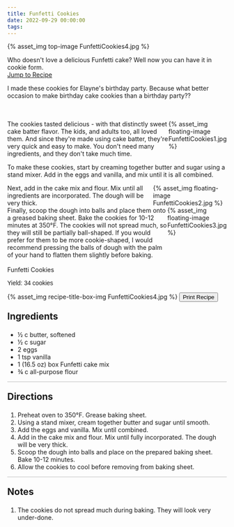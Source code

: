 ```yaml
---
title: Funfetti Cookies
date: 2022-09-29 00:00:00
tags:
---
```


{% asset_img top-image FunfettiCookies4.jpg %}
<div class="post-body">
Who doesn't love a delicious Funfetti cake? Well now you can have it in cookie form. 

<br>
<!--more-->

<a class="jump-to-recipe-btn" href="#recipejump"> 
    Jump to Recipe
</a>

I made these cookies for Elayne's birthday party. Because what better occasion to make birthday cake cookies than a birthday party?? 
<br>
<br>
<br>

<div style="display:flex;">
The cookies tasted delicious - with that distinctly sweet cake batter flavor. The kids, and adults too, all loved them. And since they're made using cake batter, they're very quick and easy to make. You don't need many ingredients, and they don't take much time. 
<div>
    {% asset_img floating-image FunfettiCookies1.jpg %}
</div>
</div>

To make these cookies, start by creaming together butter and sugar using a stand mixer. Add in the eggs and vanilla, and mix until it is all combined. 

<div style="display:flex;">
Next, add in the cake mix and flour. Mix until all ingredients are incorporated. The dough will be very thick. 
<div>
    {% asset_img floating-image FunfettiCookies2.jpg %}
</div>
</div>

<div style="display:flex;">
Finally, scoop the dough into balls and place them onto a greased baking sheet. Bake the cookies for 10-12 minutes at 350°F. The cookies will not spread much, so they will still be partially ball-shaped. If you would prefer for them to be more cookie-shaped, I would recommend pressing the balls of dough with the palm of your hand to flatten them slightly before baking. 
<div>
    {% asset_img floating-image FunfettiCookies3.jpg %}
</div>
</div>

<br>
</div>

<div id="recipejump"></div>
<div id="recipe">
    <div class="recipe-box">
        <div class="recipe-title-box">
            <div>
                <div class="recipe-title-box-title">
                    <div class="recipe-title-box-header">Funfetti Cookies</div>
                </div>
                <p class="recipe-title-box-title" style="font-family: Arial;">Yield: 34 cookies</p>
            </div>
            {% asset_img recipe-title-box-img FunfettiCookies4.jpg %}
            <button class="print-recipe"
                    type="button"
                    onclick="printDIV('recipe')" >
                Print Recipe
            </button>
        </div>
        <p style="font-size:150%;"><b>Ingredients</b></p>
        <ul class="post-body">
                <li>½ c butter, softened</li>
                <li>½ c sugar</li>
                <li>2 eggs</li>
                <li>1 tsp vanilla</li>
                <li>1 (16.5 oz) box Funfetti cake mix</li>
                <li>¾ c all-purpose flour</li>
        </ul>
        <hr style="height:1px;background-color:rgb(189, 189, 189) ">
        <p style="font-size:150%;"><b>Directions</b></p>
        <ol class="post-body">
            <li>Preheat oven to 350°F. Grease baking sheet.</li>
            <li>Using a stand mixer, cream together butter and sugar until smooth.</li>
            <li>Add the eggs and vanilla. Mix until combined.</li> 
            <li>Add in the cake mix and flour. Mix until fully incorporated. The dough will be very thick.</li>
            <li>Scoop the dough into balls and place on the prepared baking sheet. Bake 10-12 minutes.</li>
            <li>Allow the cookies to cool before removing from baking sheet.</li>
        </ol> 
        <hr style="height:1px;background-color:rgb(189, 189, 189) ">
        <p style="font-size:150%;"><b>Notes</b></p>
        <ol class="post-body">
            <li>The cookies do not spread much during baking. They will look very under-done.</li>
        </ol>
    </div>
</div>

<br>
